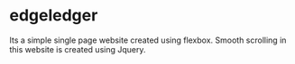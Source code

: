 # edgeledger
Its a simple single page website created using flexbox.
Smooth scrolling in this website is created using Jquery.